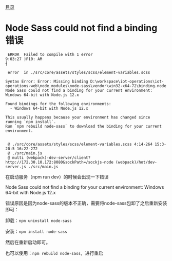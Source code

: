 [目录](./)
# Node Sass could not find a binding 错误

```
 ERROR  Failed to compile with 1 error                                                                                                                                                                   9:03:27 ├F10: AM
┤

 error  in ./src/core/assets/styles/scss/element-variables.scss

Syntax Error: Error: Missing binding D:\workspace\iot-operations\iot-operations-web\node_modules\node-sass\vendor\win32-x64-72\binding.node
Node Sass could not find a binding for your current environment: Windows 64-bit with Node.js 12.x

Found bindings for the following environments:
  - Windows 64-bit with Node.js 12.x

This usually happens because your environment has changed since running `npm install`.
Run `npm rebuild node-sass` to download the binding for your current environment.


 @ ./src/core/assets/styles/scss/element-variables.scss 4:14-264 15:3-20:5 16:22-272
 @ ./src/main.js
 @ multi (webpack)-dev-server/client?http://172.30.10.172:8080&sockPath=/sockjs-node (webpack)/hot/dev-server.js ./src/main.js
```

在启动服务（npm run dev）的时候会出现一下错误

Node Sass could not find a binding for your current environment: Windows 64-bit with Node.js 12.x

错误原因是因为node-sass的版本不正确，需要将node-sass包卸了之后重新安装即可：

卸载：`npm uninstall node-sass`

安装：`npm install node-sass`

然后在重新启动即可。

也可以使用：`npm rebuild node-sass`，进行重启